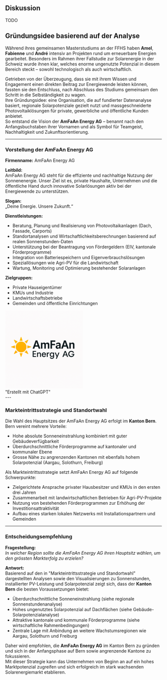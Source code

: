 ## Diskussion
TODO




## Gründungsidee basierend auf der Analyse

Während ihres gemeinsamen Masterstudiums an der FFHS haben **Amel**, **Fabienne** und **André** intensiv an Projekten rund um erneuerbare Energien gearbeitet. Besonders im Rahmen ihrer Fallstudie zur Solarenergie in der Schweiz wurde ihnen klar, welches enorme ungenutzte Potenzial in diesem Bereich steckt – sowohl technologisch als auch wirtschaftlich.

Getrieben von der Überzeugung, dass sie mit ihrem Wissen und Engagement einen direkten Beitrag zur Energiewende leisten können, fassten sie den Entschluss, nach Abschluss des Studiums gemeinsam den Schritt in die Selbständigkeit zu wagen.  
Ihre Gründungsidee: eine Organisation, die auf fundierter Datenanalyse basiert, regionale Solarpotenziale gezielt nutzt und massgeschneiderte Photovoltaiklösungen für private, gewerbliche und öffentliche Kunden anbietet.  
So entstand die Vision der **AmFaAn Energy AG** – benannt nach den Anfangsbuchstaben ihrer Vornamen und als Symbol für Teamgeist, Nachhaltigkeit und Zukunftsorientierung.

---

### Vorstellung der AmFaAn Energy AG

**Firmenname:** AmFaAn Energy AG

**Leitbild:**  
AmFaAn Energy AG steht für die effiziente und nachhaltige Nutzung der Sonnenenergie. Unser Ziel ist es, private Haushalte, Unternehmen und die öffentliche Hand durch innovative Solarlösungen aktiv bei der Energiewende zu unterstützen.

**Slogan:**  
„Deine Energie. Unsere Zukunft.“

**Dienstleistungen:**  
- Beratung, Planung und Realisierung von Photovoltaikanlagen (Dach, Fassade, Carports)  
- Standortanalysen und Wirtschaftlichkeitsberechnungen basierend auf realen Sonnenstunden-Daten  
- Unterstützung bei der Beantragung von Fördergeldern (EIV, kantonale Förderprogramme)  
- Integration von Batteriespeichern und Eigenverbrauchslösungen  
- Speziallösungen wie Agri-PV für die Landwirtschaft  
- Wartung, Monitoring und Optimierung bestehender Solaranlagen

**Zielgruppen:**  
- Private Hauseigentümer  
- KMUs und Industrie  
- Landwirtschaftsbetriebe  
- Gemeinden und öffentliche Einrichtungen
<div class="float-right-image" style="width: 250px">
    <img src="assets/images/Logo - AmFaAn Energy AG.png">
    <div class="image-label">"Erstellt mit ChatGPT"</div>
</div>
---

### Markteintrittsstrategie und Standortwahl

Die Wahl des Hauptsitzes der AmFaAn Energy AG erfolgt im **Kanton Bern**.  
Bern vereint mehrere Vorteile:
- Hohe absolute Sonneneinstrahlung kombiniert mit guter Gebäudeverfügbarkeit  
- Überdurchschnittliche Förderprogramme auf kantonaler und kommunaler Ebene  
- Grosse Nähe zu angrenzenden Kantonen mit ebenfalls hohem Solarpotenzial (Aargau, Solothurn, Freiburg)

Als Markteintrittsstrategie setzt AmFaAn Energy AG auf folgende Schwerpunkte:
- Zielgerichtete Ansprache privater Hausbesitzer und KMUs in den ersten drei Jahren  
- Zusammenarbeit mit landwirtschaftlichen Betrieben für Agri-PV-Projekte  
- Nutzung von bestehenden Förderprogrammen zur Erhöhung der Investitionsattraktivität  
- Aufbau eines starken lokalen Netzwerks mit Installationspartnern und Gemeinden

---

### Entscheidungsempfehlung

**Fragestellung:**  
*In welcher Region sollte die AmFaAn Energy AG ihren Hauptsitz wählen, um den grössten Markterfolg zu erzielen?*

**Antwort:**  
Basierend auf den in "Markteintrittsstrategie und Standortwahl" dargestellten Analysen sowie den Visualisierungen zu Sonnenstunden, installierter PV-Leistung und Solarpotenzial zeigt sich, dass der **Kanton Bern** die besten Voraussetzungen bietet:  
- Überdurchschnittliche Sonneneinstrahlung (siehe regionale Sonnenstundenanalyse)  
- Hohes ungenutztes Solarpotenzial auf Dachflächen (siehe Gebäude-Solarpotenzialanalyse)  
- Attraktive kantonale und kommunale Förderprogramme (siehe wirtschaftliche Rahmenbedingungen)  
- Zentrale Lage mit Anbindung an weitere Wachstumsregionen wie Aargau, Solothurn und Freiburg

Daher wird empfohlen, die **AmFaAn Energy AG** im Kanton Bern zu gründen und sich in der Anfangsphase auf Bern sowie angrenzende Kantone zu fokussieren.  
Mit dieser Strategie kann das Unternehmen von Beginn an auf ein hohes Marktpotenzial zugreifen und sich erfolgreich im stark wachsenden Solarenergiemarkt etablieren.
